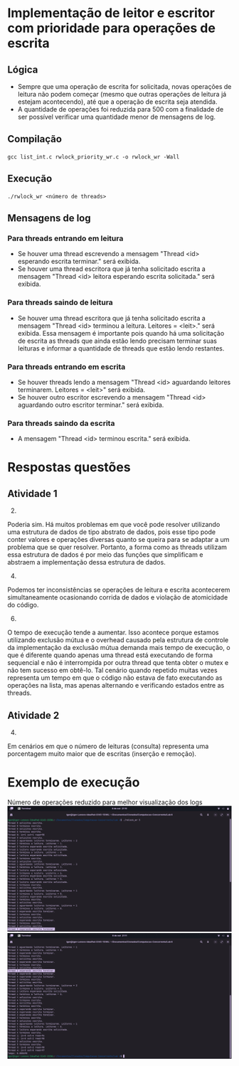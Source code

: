 # Implementação de leitor e escritor com prioridade para operações de escrita

## Lógica
- Sempre que uma operação de escrita for solicitada, novas operações de leitura não podem começar (mesmo que outras operações de leitura já estejam acontecendo), até que a operação de escrita seja atendida.
- A quantidade de operações foi reduzida para 500 com a finalidade de ser possível verificar uma quantidade menor de mensagens de log.

## Compilação

`gcc list_int.c rwlock_priority_wr.c -o rwlock_wr -Wall`

## Execução

`./rwlock_wr <número de threads>`

## Mensagens de log

### Para threads entrando em leitura
- Se houver uma thread escrevendo a mensagem "Thread \<id\> esperando escrita terminar." será exibida.
- Se houver uma thread escritora que já tenha solicitado escrita a mensagem "Thread \<id\> leitora esperando escrita solicitada." será exibida.

### Para threads saindo de leitura
- Se houver uma thread escritora que já tenha solicitado escrita a mensagem "Thread \<id\> terminou a leitura. Leitores = \<leit\>." será exibida. Essa mensagem é importante pois quando há uma solicitação de escrita as threads que ainda estão lendo precisam terminar suas leituras e informar a quantidade de threads que estão lendo restantes.


### Para threads entrando em escrita
- Se houver threads lendo a mensagem "Thread \<id\> aguardando leitores terminarem. Leitores = \<leit\>" será exibida.
- Se houver outro escritor escrevendo a mensagem "Thread \<id\> aguardando outro escritor terminar." será exibida.

### Para threads saindo da escrita
- A mensagem "Thread \<id\> terminou escrita." será exibida.


# Respostas questões

## Atividade 1

2.
Poderia sim. Há muitos problemas em que você pode resolver utilizando uma estrutura de dados de tipo abstrato de dados, pois esse tipo pode conter valores e operações diversas quanto se queira para se adaptar a um problema que se quer resolver. Portanto, a forma como as threads utilizam essa estrutura de dados é por meio das funções que simplificam e abstraem a implementação dessa estrutura de dados.

4.
Podemos ter inconsistências se operações de leitura e escrita acontecerem simultaneamente ocasionando corrida de dados e violação de atomicidade do código.

6.
O tempo de execução tende a aumentar. Isso acontece porque estamos utilizando exclusão mútua e o overhead causado pela estrutura de controle da implementação da exclusão mútua demanda mais tempo de execução, o que é diferente quando apenas uma thread está executando de forma sequencial e não é interrompida por outra thread que tenta obter o mutex e não tem sucesso em obtê-lo. Tal cenário quando repetido muitas vezes representa um tempo em que o código não estava de fato executando as operações na lista, mas apenas alternando e verificando estados entre as threads.

## Atividade 2

4.
Em cenários em que o número de leituras (consulta) representa uma porcentagem muito maior que de escritas (inserção e remoção).

# Exemplo de execução 
Número de operações reduzido para melhor visualização dos logs
![alt text](image-1.png)
![alt text](image-2.png)
